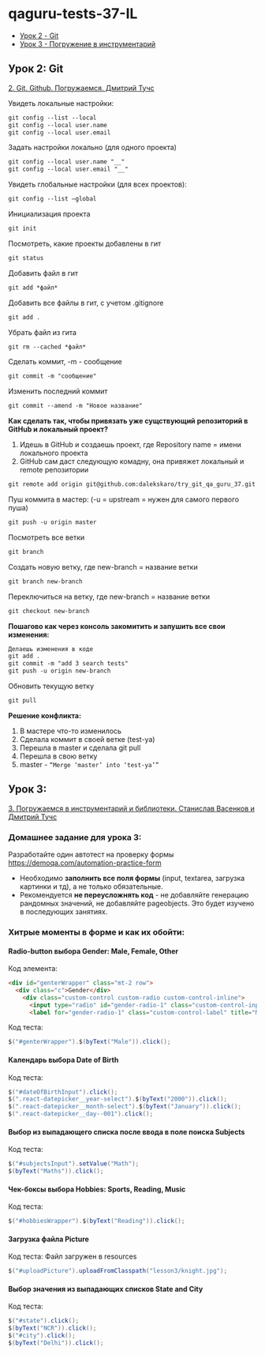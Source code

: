 # qaguru-tests-37-IL
* [Урок 2 - Git](#"урок_2)
* [Урок 3 - Погружение в инструментарий](#"урок_3)

## Урок 2: Git <a name="урок_2"></a>
[2. Git. Github. Погружаемся. Дмитрий Тучс](https://school.qa.guru/pl/teach/control/lesson/view?id=343208838&editMode=0)

Увидеть локальные настройки:
```html
git config --list --local
git config --local user.name
git config --local user.email
```
Задать настройки локально (для одного проекта)
```html
git config --local user.name "__"
git config --local user.email "__"
```
Увидеть глобальные настройки (для всех проектов):
```html
git config --list –global
```
Инициализация проекта
```html
git init
```
Посмотреть, какие проекты добавлены в гит
```html
git status
```
Добавить файл в гит
```html
git add *файл*
```
Добавить все файлы в гит, с учетом .gitignore
```html
git add .
```
Убрать файл из гита
```html
git rm --cached *файл*
```
Сделать коммит, -m - сообщение
```html
git commit -m "сообщение"
```
Изменить последний коммит
```html
git commit --amend -m "Новое название"
```
**Как сделать так, чтобы привязать уже сущствующий репозиторий в GitHub и локальный проект?**
1. Идешь в GitHub и создаешь проект, где Repository name = имени локального проекта
2. GitHub сам даст следующую комадну, она привяжет локальный и remote репозитории
```html
git remote add origin git@github.com:dalekskaro/try_git_qa_guru_37.git
```
Пуш коммита в мастер: (-u = upstream = нужен для самого первого пуша)
```html
git push -u origin master
```
Посмотреть все ветки
```html
git branch
```
Создать новую ветку, где new-branch = название ветки
```html
git branch new-branch
```
Переключиться на ветку, где new-branch = название ветки
```html
git checkout new-branch
```
**Пошагово как через консоль закомитить и запушить все свои изменения:**
```html
Делаешь изменения в коде
git add .
git commit -m "add 3 search tests"
git push -u origin new-branch
```
Обновить текущую ветку
```html
git pull
```
**Решение конфликта:**
1. В мастере что-то изменилось
1. Сделала коммит в своей ветке (test-ya)
1. Перешла в master и сделала git pull
1. Перешла в свою ветку
1. master - `“Merge ‘master’ into ‘test-ya’”`

## Урок 3: <a name="урок_3"></a>
[3. Погружаемся в инструментарий и библиотеки. Станислав Васенков и Дмитрий Тучс](https://school.qa.guru/pl/teach/control/lesson/view?id=343208839&editMode=0)
### Домашнее задание для урока 3:
Разработайте один автотест на проверку формы https://demoqa.com/automation-practice-form
- Необходимо **заполнить все поля формы** (input, textarea, загрузка картинки и тд), а не только обязательные.
- Рекомендуется **не переусложнять код** - не добавляйте генерацию рандомных значений, не добавляйте pageobjects. Это будет изучено в последующих занятиях.
### Хитрые моменты в форме и как их обойти:
#### Radio-button выбора Gender: Male, Female, Other
Код элемента:
```html
<div id="genterWrapper" class="mt-2 row">
  <div class="c">Gender</div>
    <div class="custom-control custom-radio custom-control-inline">
      <input type="radio" id="gender-radio-1" class="custom-control-input" name="gender" value="Male" required>
      <label for="gender-radio-1" class="custom-control-label" title="Male"> Male  </label>
```
Код теста:
```java
$("#genterWrapper").$(byText("Male")).click();
```
#### Календарь выбора Date of Birth
Код теста:
```java
$("#dateOfBirthInput").click();
$(".react-datepicker__year-select").$(byText("2000")).click();
$(".react-datepicker__month-select").$(byText("January")).click();
$(".react-datepicker__day--001").click();
```
#### Выбор из выпадающего списка после ввода в поле поиска Subjects
Код теста:
```java
$("#subjectsInput").setValue("Math");
$(byText("Maths")).click();
```
#### Чек-боксы выбора Hobbies: Sports, Reading, Music
Код теста:
```java
$("#hobbiesWrapper").$(byText("Reading")).click();
```
#### Загрузка файла Picture
Код теста:
Файл загружен в resources
```java
$("#uploadPicture").uploadFromClasspath("lesson3/knight.jpg");
```
#### Выбор значения из выпадающих списков State and City
Код теста:
```java
$("#state").click();
$(byText("NCR")).click();
$("#city").click();
$(byText("Delhi")).click();
```
